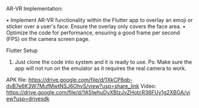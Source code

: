 AR-VR Implementation:

• Implement AR-VR functionality within the Flutter app to overlay an
emoji or sticker over a user's face. Ensure the overlay only covers the
face area.
• Optimize the code for performance, ensuring a good frame per
second (FPS) on the camera screen page.

Flutter Setup
1. Just clone the code into system and it is ready to use.
Ps: Make sure the app will not run on the emulator as it requires the real camera to work.

APK file: https://drive.google.com/file/d/1XkCP8qb-dvB7e6K3W7MufMwtNSJ6OhvS/view?usp=share_link
Video:  https://drive.google.com/file/d/1A5lwhuDyXBIzJvZHotcR36FUy1g2XBGA/view?usp=drivesdk
